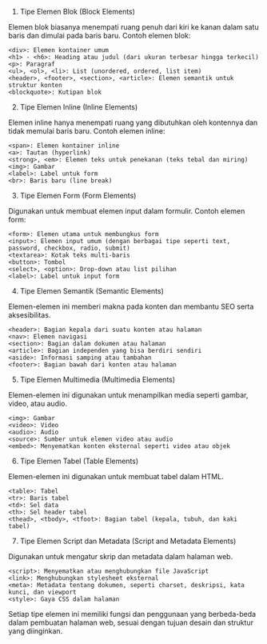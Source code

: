 1. Tipe Elemen Blok (Block Elements)

Elemen blok biasanya menempati ruang penuh dari kiri ke kanan dalam satu baris dan dimulai pada baris baru. Contoh elemen blok:

    <div>: Elemen kontainer umum
    <h1> - <h6>: Heading atau judul (dari ukuran terbesar hingga terkecil)
    <p>: Paragraf
    <ul>, <ol>, <li>: List (unordered, ordered, list item)
    <header>, <footer>, <section>, <article>: Elemen semantik untuk struktur konten
    <blockquote>: Kutipan blok

2. Tipe Elemen Inline (Inline Elements)

Elemen inline hanya menempati ruang yang dibutuhkan oleh kontennya dan tidak memulai baris baru. Contoh elemen inline:

    <span>: Elemen kontainer inline
    <a>: Tautan (hyperlink)
    <strong>, <em>: Elemen teks untuk penekanan (teks tebal dan miring)
    <img>: Gambar
    <label>: Label untuk form
    <br>: Baris baru (line break)

3. Tipe Elemen Form (Form Elements)

Digunakan untuk membuat elemen input dalam formulir. Contoh elemen form:

    <form>: Elemen utama untuk membungkus form
    <input>: Elemen input umum (dengan berbagai tipe seperti text, password, checkbox, radio, submit)
    <textarea>: Kotak teks multi-baris
    <button>: Tombol
    <select>, <option>: Drop-down atau list pilihan
    <label>: Label untuk input form

4. Tipe Elemen Semantik (Semantic Elements)

Elemen-elemen ini memberi makna pada konten dan membantu SEO serta aksesibilitas.

    <header>: Bagian kepala dari suatu konten atau halaman
    <nav>: Elemen navigasi
    <section>: Bagian dalam dokumen atau halaman
    <article>: Bagian independen yang bisa berdiri sendiri
    <aside>: Informasi samping atau tambahan
    <footer>: Bagian bawah dari konten atau halaman

5. Tipe Elemen Multimedia (Multimedia Elements)

Elemen-elemen ini digunakan untuk menampilkan media seperti gambar, video, atau audio.

    <img>: Gambar
    <video>: Video
    <audio>: Audio
    <source>: Sumber untuk elemen video atau audio
    <embed>: Menyematkan konten eksternal seperti video atau objek

6. Tipe Elemen Tabel (Table Elements)

Elemen-elemen ini digunakan untuk membuat tabel dalam HTML.

    <table>: Tabel
    <tr>: Baris tabel
    <td>: Sel data
    <th>: Sel header tabel
    <thead>, <tbody>, <tfoot>: Bagian tabel (kepala, tubuh, dan kaki tabel)

7. Tipe Elemen Script dan Metadata (Script and Metadata Elements)

Digunakan untuk mengatur skrip dan metadata dalam halaman web.

    <script>: Menyematkan atau menghubungkan file JavaScript
    <link>: Menghubungkan stylesheet eksternal
    <meta>: Metadata tentang dokumen, seperti charset, deskripsi, kata kunci, dan viewport
    <style>: Gaya CSS dalam halaman

Setiap tipe elemen ini memiliki fungsi dan penggunaan yang berbeda-beda dalam pembuatan halaman web, sesuai dengan tujuan desain dan struktur yang diinginkan.